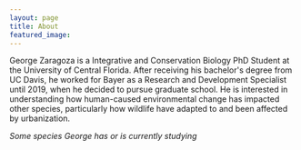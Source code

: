 ```yaml
---
layout: page
title: About
featured_image: 
---
```


George Zaragoza is a Integrative and Conservation Biology PhD Student at the University of Central Florida. After receiving his bachelor's degree from UC Davis, he worked for Bayer as a Research and Development Specialist until 2019, when he decided to pursue graduate school. He is interested in understanding how human-caused environmental change has impacted other species, particularly how wildlife have adapted to and been affected by urbanization. 

*Some species George has or is currently studying*




